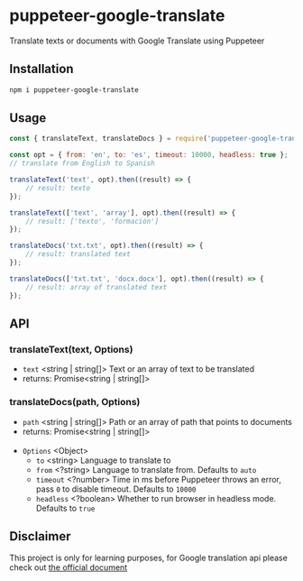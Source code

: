 # puppeteer-google-translate

Translate texts or documents with Google Translate using Puppeteer

## Installation

```bash
npm i puppeteer-google-translate
```

## Usage

```js
const { translateText, translateDocs } = require('puppeteer-google-translate');

const opt = { from: 'en', to: 'es', timeout: 10000, headless: true };
// translate from English to Spanish

translateText('text', opt).then((result) => {
	// result: texto
});

translateText(['text', 'array'], opt).then((result) => {
	// result: ['texto', 'formación']
});

translateDocs('txt.txt', opt).then((result) => {
	// result: translated text
});

translateDocs(['txt.txt', 'docx.docx'], opt).then((result) => {
	// result: array of translated text
});
```

## API

### translateText(text, Options)

- `text` \<string | string[]> Text or an array of text to be translated
- returns: Promise<string | string[]>

### translateDocs(path, Options)

- `path` \<string | string[]> Path or an array of path that points to documents
- returns: Promise<string | string[]>
  <br><br>
- `Options` \<Object>
  - `to` \<string> Language to translate to
  - `from` \<?string> Language to translate from. Defaults to `auto`
  - `timeout` \<?number> Time in ms before Puppeteer throws an error, pass `0` to disable timeout. Defaults to `10000`
  - `headless` \<?boolean> Whether to run browser in headless mode. Defaults to `true`

## Disclaimer

This project is only for learning purposes, for Google translation api please check out [the official document](https://cloud.google.com/translate)
